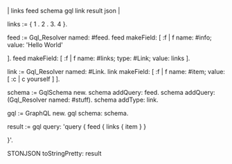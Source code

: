 | links feed schema gql link result json |

links := { 1 . 2 . 3. 4 }.

feed := Gql_Resolver named: #feed.
feed makeField: [ :f |
	f name: #info; value: 'Hello World'
	
].
feed makeField: [ :f |
	f name: #links; type: #Link; value: links
].

link := Gql_Resolver named: #Link.
link makeField: [ :f |
	f name: #item; value: [ :c | c yourself ]
].

schema := GqlSchema new.
schema addQuery: feed.
schema addQuery: (Gql_Resolver named: #stuff).
schema addType: link.


gql := GraphQL new.
gql schema: schema.

result := gql query: 'query { 
	feed { links { item } } 
		
}'.

STONJSON toStringPretty: result
